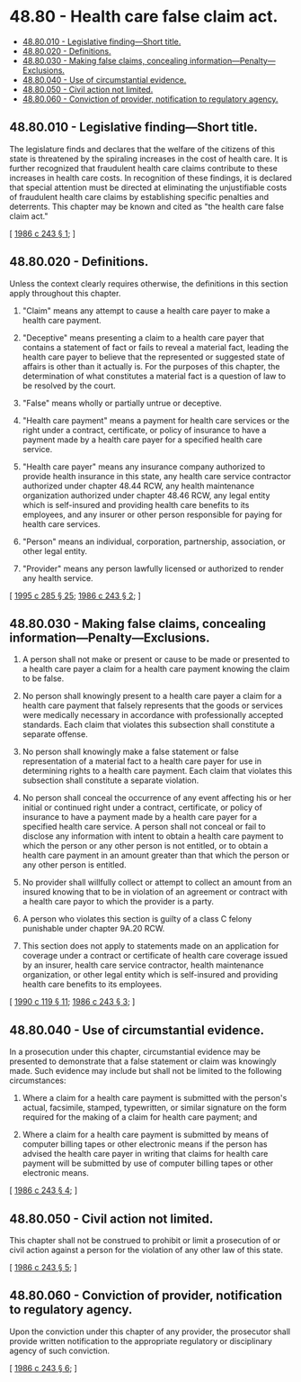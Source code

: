# 48.80 - Health care false claim act.
* [48.80.010 - Legislative finding—Short title.](#4880010---legislative-findingshort-title)
* [48.80.020 - Definitions.](#4880020---definitions)
* [48.80.030 - Making false claims, concealing information—Penalty—Exclusions.](#4880030---making-false-claims-concealing-informationpenaltyexclusions)
* [48.80.040 - Use of circumstantial evidence.](#4880040---use-of-circumstantial-evidence)
* [48.80.050 - Civil action not limited.](#4880050---civil-action-not-limited)
* [48.80.060 - Conviction of provider, notification to regulatory agency.](#4880060---conviction-of-provider-notification-to-regulatory-agency)
## 48.80.010 - Legislative finding—Short title.
The legislature finds and declares that the welfare of the citizens of this state is threatened by the spiraling increases in the cost of health care. It is further recognized that fraudulent health care claims contribute to these increases in health care costs. In recognition of these findings, it is declared that special attention must be directed at eliminating the unjustifiable costs of fraudulent health care claims by establishing specific penalties and deterrents. This chapter may be known and cited as "the health care false claim act."

\[ [1986 c 243 § 1](http://leg.wa.gov/CodeReviser/documents/sessionlaw/1986c243.pdf?cite=1986%20c%20243%20§%201); \]

## 48.80.020 - Definitions.
Unless the context clearly requires otherwise, the definitions in this section apply throughout this chapter.

1. "Claim" means any attempt to cause a health care payer to make a health care payment.

2. "Deceptive" means presenting a claim to a health care payer that contains a statement of fact or fails to reveal a material fact, leading the health care payer to believe that the represented or suggested state of affairs is other than it actually is. For the purposes of this chapter, the determination of what constitutes a material fact is a question of law to be resolved by the court.

3. "False" means wholly or partially untrue or deceptive.

4. "Health care payment" means a payment for health care services or the right under a contract, certificate, or policy of insurance to have a payment made by a health care payer for a specified health care service.

5. "Health care payer" means any insurance company authorized to provide health insurance in this state, any health care service contractor authorized under chapter 48.44 RCW, any health maintenance organization authorized under chapter 48.46 RCW, any legal entity which is self-insured and providing health care benefits to its employees, and any insurer or other person responsible for paying for health care services.

6. "Person" means an individual, corporation, partnership, association, or other legal entity.

7. "Provider" means any person lawfully licensed or authorized to render any health service.

\[ [1995 c 285 § 25](http://lawfilesext.leg.wa.gov/biennium/1995-96/Pdf/Bills/Session%20Laws/House/1557-S2.SL.pdf?cite=1995%20c%20285%20§%2025); [1986 c 243 § 2](http://leg.wa.gov/CodeReviser/documents/sessionlaw/1986c243.pdf?cite=1986%20c%20243%20§%202); \]

## 48.80.030 - Making false claims, concealing information—Penalty—Exclusions.
1. A person shall not make or present or cause to be made or presented to a health care payer a claim for a health care payment knowing the claim to be false.

2. No person shall knowingly present to a health care payer a claim for a health care payment that falsely represents that the goods or services were medically necessary in accordance with professionally accepted standards. Each claim that violates this subsection shall constitute a separate offense.

3. No person shall knowingly make a false statement or false representation of a material fact to a health care payer for use in determining rights to a health care payment. Each claim that violates this subsection shall constitute a separate violation.

4. No person shall conceal the occurrence of any event affecting his or her initial or continued right under a contract, certificate, or policy of insurance to have a payment made by a health care payer for a specified health care service. A person shall not conceal or fail to disclose any information with intent to obtain a health care payment to which the person or any other person is not entitled, or to obtain a health care payment in an amount greater than that which the person or any other person is entitled.

5. No provider shall willfully collect or attempt to collect an amount from an insured knowing that to be in violation of an agreement or contract with a health care payor to which the provider is a party.

6. A person who violates this section is guilty of a class C felony punishable under chapter 9A.20 RCW.

7. This section does not apply to statements made on an application for coverage under a contract or certificate of health care coverage issued by an insurer, health care service contractor, health maintenance organization, or other legal entity which is self-insured and providing health care benefits to its employees.

\[ [1990 c 119 § 11](http://leg.wa.gov/CodeReviser/documents/sessionlaw/1990c119.pdf?cite=1990%20c%20119%20§%2011); [1986 c 243 § 3](http://leg.wa.gov/CodeReviser/documents/sessionlaw/1986c243.pdf?cite=1986%20c%20243%20§%203); \]

## 48.80.040 - Use of circumstantial evidence.
In a prosecution under this chapter, circumstantial evidence may be presented to demonstrate that a false statement or claim was knowingly made. Such evidence may include but shall not be limited to the following circumstances:

1. Where a claim for a health care payment is submitted with the person's actual, facsimile, stamped, typewritten, or similar signature on the form required for the making of a claim for health care payment; and

2. Where a claim for a health care payment is submitted by means of computer billing tapes or other electronic means if the person has advised the health care payer in writing that claims for health care payment will be submitted by use of computer billing tapes or other electronic means.

\[ [1986 c 243 § 4](http://leg.wa.gov/CodeReviser/documents/sessionlaw/1986c243.pdf?cite=1986%20c%20243%20§%204); \]

## 48.80.050 - Civil action not limited.
This chapter shall not be construed to prohibit or limit a prosecution of or civil action against a person for the violation of any other law of this state.

\[ [1986 c 243 § 5](http://leg.wa.gov/CodeReviser/documents/sessionlaw/1986c243.pdf?cite=1986%20c%20243%20§%205); \]

## 48.80.060 - Conviction of provider, notification to regulatory agency.
Upon the conviction under this chapter of any provider, the prosecutor shall provide written notification to the appropriate regulatory or disciplinary agency of such conviction.

\[ [1986 c 243 § 6](http://leg.wa.gov/CodeReviser/documents/sessionlaw/1986c243.pdf?cite=1986%20c%20243%20§%206); \]

